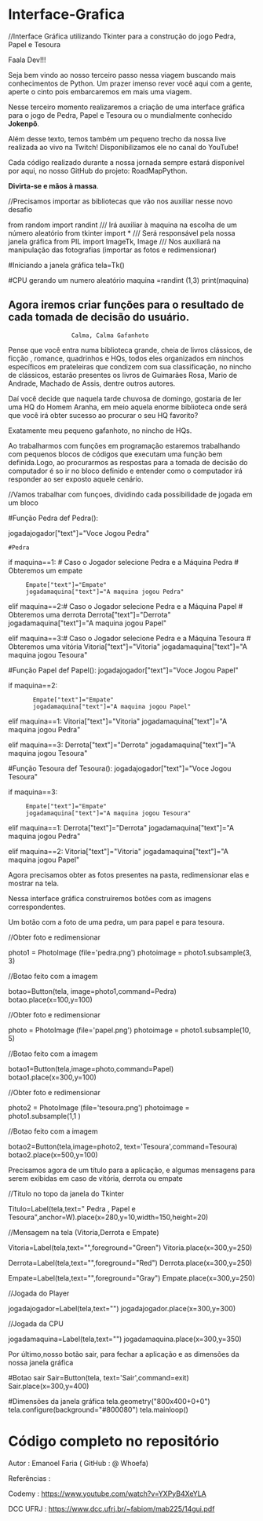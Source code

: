 # Interface-Grafica #

//Interface Gráfica utilizando Tkinter para a construção do jogo Pedra, Papel e Tesoura


Faala Dev!!!

Seja bem vindo ao nosso terceiro passo nessa viagem buscando mais conhecimentos de Python. Um prazer imenso rever você aqui com a gente, aperte o cinto pois embarcaremos em mais uma viagem.

Nesse terceiro momento realizaremos a criação de uma interface gráfica para o jogo de Pedra, Papel e Tesoura ou o mundialmente conhecido <b>Jokenpô</b>.

Além desse texto, temos também um pequeno trecho da nossa live realizada ao vivo na Twitch! Disponibilizamos ele no canal do YouTube!

Cada código realizado durante a nossa jornada sempre estará disponível por aqui, no nosso GitHub do projeto: RoadMapPython.

<b>Divirta-se e mãos à massa</b>.


//Precisamos importar as bibliotecas que vão nos auxiliar nesse novo desafio

from random import randint        /// Irá auxiliar à maquina na escolha de um número aleatório 
from tkinter import *             /// Será responsável pela nossa janela gráfica
from PIL import ImageTk, Image    /// Nos auxiliará na manipulação das fotografias (importar as fotos e redimensionar)


#Iniciando a janela gráfica 
tela=Tk()

#CPU gerando um numero aleatório
maquina =randint (1,3)
print(maquina)


## Agora iremos criar funções para o resultado de cada tomada de decisão do usuário.

                      Calma, Calma Gafanhoto

Pense que você entra numa biblioteca grande, cheia de livros clássicos, de ficção , romance, quadrinhos e HQs, todos eles organizados em ninchos 
específicos em prateleiras que condizem com sua classificação, no nincho de clássicos, estarão presentes os livros de Guimarães Rosa, Mario de Andrade, Machado de Assis, dentre outros autores.


Daí você decide que naquela tarde chuvosa de domingo, gostaria de ler uma HQ do Homem Aranha, em meio aquela enorme biblioteca onde será que você irá obter sucesso ao procurar o seu HQ favorito?

Exatamente meu pequeno gafanhoto, no nincho de HQs.

Ao trabalharmos com funções em programação estaremos trabalhando com pequenos blocos de códigos que executam uma função bem definida.Logo, ao procurarmos as respostas para a tomada de decisão do computador é so ir no bloco definido e entender como o computador irá responder ao ser exposto aquele cenário.


//Vamos trabalhar com funçoes, dividindo cada possibilidade de jogada em um bloco 

#Função Pedra
def Pedra():
  
  jogadajogador["text"]="Voce Jogou Pedra"
  
 
    #Pedra
  if maquina==1: # Caso o Jogador selecione Pedra e a Máquina Pedra
                 # Obteremos um empate
        
         Empate["text"]="Empate"
         jogadamaquina["text"]="A maquina jogou Pedra"

  elif maquina==2:# Caso o Jogador selecione Pedra e a Máquina Papel
                  # Obteremos uma derrota
          Derrota["text"]="Derrota"
          jogadamaquina["text"]="A maquina jogou Papel"
  
  
  elif maquina==3:# Caso o Jogador selecione Pedra e a Máquina Tesoura
                  # Obteremos uma vitória
         Vitoria["text"]="Vitoria"
         jogadamaquina["text"]="A maquina jogou Tesoura"
         
         
         
#Função Papel
def Papel():
  jogadajogador["text"]="Voce Jogou Papel"
  
  
    
  if maquina==2:
        
           Empate["text"]="Empate"
           jogadamaquina["text"]="A maquina jogou Papel"
          
  elif maquina==1:
        Vitoria["text"]="Vitoria"
        jogadamaquina["text"]="A maquina jogou Pedra"
          
  elif maquina==3:
          Derrota["text"]="Derrota"
          jogadamaquina["text"]="A maquina jogou Tesoura"
      
      
#Função Tesoura
def Tesoura():
  jogadajogador["text"]="Voce Jogou Tesoura"
  
  
  if maquina==3:
        
         Empate["text"]="Empate"
         jogadamaquina["text"]="A maquina jogou Tesoura"
          
  elif maquina==1:
         Derrota["text"]="Derrota"
         jogadamaquina["text"]="A maquina jogou Pedra"
          
  elif maquina==2:
         Vitoria["text"]="Vitoria"
         jogadamaquina["text"]="A maquina jogou Papel"     
         
         
Agora precisamos obter as fotos presentes na pasta, redimensionar elas e mostrar na tela.

Nessa interface gráfica construíremos botões com as imagens correspondentes.

Um botão com a foto de uma pedra, um para papel e para tesoura.




//Obter foto e redimensionar


photo1 = PhotoImage (file='pedra.png')
photoimage = photo1.subsample(3, 3) 

//Botao feito com a imagem


botao=Button(tela, image=photo1,command=Pedra)
botao.place(x=100,y=100)

//Obter foto e redimensionar


photo = PhotoImage (file='papel.png')
photoimage = photo1.subsample(10, 5) 

//Botao feito com a imagem


botao1=Button(tela,image=photo,command=Papel)
botao1.place(x=300,y=100)

//Obter foto e redimensionar


photo2 = PhotoImage (file='tesoura.png')
photoimage = photo1.subsample(1,1 ) 

//Botao feito com a imagem


botao2=Button(tela,image=photo2, text='Tesoura',command=Tesoura)
botao2.place(x=500,y=100)



Precisamos agora de um título para a aplicação, e algumas mensagens para serem exibidas em caso de vitória, derrota ou empate



//Titulo no topo da janela do Tkinter


Titulo=Label(tela,text=" Pedra , Papel e Tesoura",anchor=W).place(x=280,y=10,width=150,height=20)

//Mensagem na tela (Vitoria,Derrota e Empate)

Vitoria=Label(tela,text="",foreground="Green")
Vitoria.place(x=300,y=250)


Derrota=Label(tela,text="",foreground="Red")
Derrota.place(x=300,y=250)

Empate=Label(tela,text="",foreground="Gray")
Empate.place(x=300,y=250)

//Jogada do Player


jogadajogador=Label(tela,text="")
jogadajogador.place(x=300,y=300)

//Jogada da CPU


jogadamaquina=Label(tela,text="")
jogadamaquina.place(x=300,y=350)
         
Por último,nosso botão sair, para fechar a aplicação e as dimensões da nossa janela gráfica



#Botao sair
Sair=Button(tela, text='Sair',command=exit)
Sair.place(x=300,y=400)

#Dimensões da janela gráfica
tela.geometry("800x400+0+0")
tela.configure(background="#800080")
tela.mainloop()


# Código completo no repositório #
  



  
Autor : Emanoel Faria ( GitHub : @ Whoefa)





Referências :

Codemy : https://www.youtube.com/watch?v=YXPyB4XeYLA

DCC UFRJ : https://www.dcc.ufrj.br/~fabiom/mab225/14gui.pdf
         
